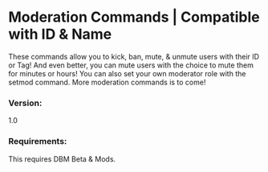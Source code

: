 # Moderation Commands | Compatible with ID & Name
These commands allow you to kick, ban, mute, & unmute users with their ID or Tag! And even better, you can mute users with the choice to mute them for minutes or hours! You can also set your own moderator role with the setmod command. More moderation commands is to come!
### Version:
1.0
### Requirements:
This requires DBM Beta & Mods.
